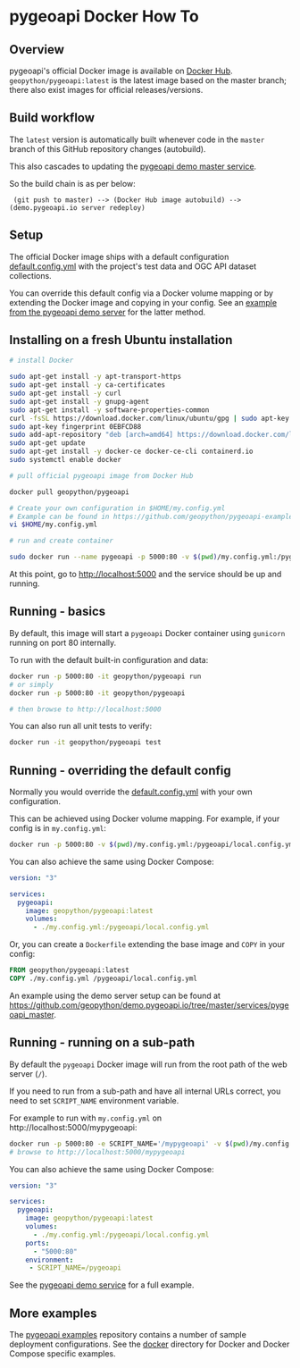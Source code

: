 # pygeoapi Docker How To

## Overview

pygeoapi's official Docker image is available on [Docker Hub](https://hub.docker.com/r/geopython/pygeoapi).  `geopython/pygeoapi:latest` is the latest
image based on the master branch; there also exist images for official releases/versions.

## Build workflow

The `latest` version is automatically built whenever code in the `master` branch of this GitHub repository changes (autobuild).

This also cascades to updating the [pygeoapi demo master service](https://demo.pygeoapi.io/master).

So the build chain is as per below:

```
 (git push to master) --> (Docker Hub image autobuild) --> (demo.pygeoapi.io server redeploy)
```

## Setup

The official Docker image ships with a default configuration [default.config.yml](default.config.yml) with the project's test data and OGC API dataset collections.

You can override this default config via a Docker volume mapping or by extending the Docker image and copying in your config. See an [example from the pygeoapi demo server](https://github.com/geopython/demo.pygeoapi.io/tree/master/services/pygeoapi) for the latter method.

## Installing on a fresh Ubuntu installation


```bash
# install Docker

sudo apt-get install -y apt-transport-https
sudo apt-get install -y ca-certificates
sudo apt-get install -y curl
sudo apt-get install -y gnupg-agent
sudo apt-get install -y software-properties-common
curl -fsSL https://download.docker.com/linux/ubuntu/gpg | sudo apt-key add –
sudo apt-key fingerprint 0EBFCD88
sudo add-apt-repository "deb [arch=amd64] https://download.docker.com/linux/ubuntu $(lsb_release -cs) stable"
sudo apt-get update
sudo apt-get install -y docker-ce docker-ce-cli containerd.io
sudo systemctl enable docker

# pull official pygeoapi image from Docker Hub

docker pull geopython/pygeoapi

# Create your own configuration in $HOME/my.config.yml
# Example can be found in https://github.com/geopython/pygeoapi-examples/blob/main/docker/simple/my.config.yml
vi $HOME/my.config.yml

# run and create container

sudo docker run --name pygeoapi -p 5000:80 -v $(pwd)/my.config.yml:/pygeoapi/local.config.yml -it geopython/pygeoapi
```

At this point, go to <http://localhost:5000> and the service should be up and running.

## Running - basics

By default, this image will start a `pygeoapi` Docker container using `gunicorn` running on port 80 internally.

To run with the default built-in configuration and data:

```bash
docker run -p 5000:80 -it geopython/pygeoapi run
# or simply
docker run -p 5000:80 -it geopython/pygeoapi

# then browse to http://localhost:5000
```

You can also run all unit tests to verify:

```bash
docker run -it geopython/pygeoapi test
```

## Running - overriding the default config

Normally you would override the [default.config.yml](default.config.yml) with your own configuration.

This can be achieved using Docker volume mapping.  For example, if your config is in `my.config.yml`:

```bash
docker run -p 5000:80 -v $(pwd)/my.config.yml:/pygeoapi/local.config.yml -it geopython/pygeoapi
```

You can also achieve the same using Docker Compose:

```yaml
version: "3"

services:
  pygeoapi:
    image: geopython/pygeoapi:latest
    volumes:
      - ./my.config.yml:/pygeoapi/local.config.yml
```

Or, you can create a `Dockerfile` extending the base image and `COPY` in your config:

```dockerfile
FROM geopython/pygeoapi:latest
COPY ./my.config.yml /pygeoapi/local.config.yml
```

An example using the demo server setup can be found at <https://github.com/geopython/demo.pygeoapi.io/tree/master/services/pygeoapi_master>.

## Running - running on a sub-path

By default the `pygeoapi` Docker image will run from the root path of the web server (`/`).

If you need to run from a sub-path and have all internal URLs correct, you need to set `SCRIPT_NAME` environment variable.

For example to run with `my.config.yml` on http://localhost:5000/mypygeoapi:

```bash
docker run -p 5000:80 -e SCRIPT_NAME='/mypygeoapi' -v $(pwd)/my.config.yml:/pygeoapi/local.config.yml -it geopython/pygeoapi
# browse to http://localhost:5000/mypygeoapi
```

You can also achieve the same using Docker Compose:

```yaml
version: "3"

services:
  pygeoapi:
    image: geopython/pygeoapi:latest
    volumes:
      - ./my.config.yml:/pygeoapi/local.config.yml
    ports:
      - "5000:80"
    environment:
     - SCRIPT_NAME=/pygeoapi
```

See the [pygeoapi demo service](https://github.com/geopython/demo.pygeoapi.io/tree/master/services/pygeoapi) for a full example.

## More examples

The [pygeoapi examples](https://github.com/geopython/pygeoapi-examples) repository contains a number of sample deployment configurations.  See
the [docker](https://github.com/geopython/pygeoapi-examples/tree/main/docker) directory for Docker and Docker Compose specific examples.
